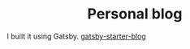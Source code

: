 <h1 align="center">
  Personal blog
</h1>

I built it using Gatsby. [gatsby-starter-blog](https://github.com/gatsbyjs/gatsby-starter-blog)

